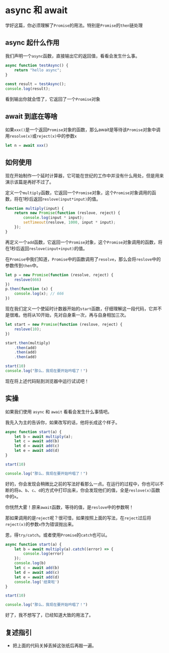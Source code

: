 # async 和 await 

学好这篇，你必须理解了`Promise`的用法。特别是`Promise`的`then`链处理

## async 起什么作用

我们声明一个`async`函数，直接输出它的返回值，看看会发生什么事。

```js
async function testAsync() {
    return "hello async";
}
 
const result = testAsync();
console.log(result);
```

看到输出你就会悟了，它返回了一个`Promise`对象

## await 到底在等啥

如果`xxx()`是一个返回`Promise`对象的函数，那么await是等待该`Promise`对象中调用`resolve(x)`或`reject(x)`中的参数`x`
```js
let n = await xxx()
```


## 如何使用

现在开始制作一个延时计算器，它可能在世纪的工作中并没有什么用处，但是用来演示该篇是再好不过了。

定义一个`multiply`函数，它返回一个`Promise`对象，这个`Promise`对象调用的函数，将在1秒后返回`reslove(input*input)`的值。

```js
function multiply(input) {
    return new Promise(function (reslove, reject) {
        console.log(input * input);
        setTimeout(reslove, 1000, input * input);
    });
}
```

再定义一个`add`函数，它返回一个`Promise`对象，这个`Promise`对象调用的函数，将在1秒后返回`reslove(input+input)`的值。

在`Promise`中我们知道，`Promise`中的函数调用了`resolve`，那么会将`reslove`中的参数传到`then`中。

```js
let p = new Promise(function (resolve, reject) {
    reslove(666)
})
p.then(function (x) {
    console.log(x); // 666
})
```

现在我们定义一个使延时计数器开始的`start`函数，仔细理解这一段代码，它并不是很难。他将从10开始，先对自身乘一次，再与自身相加三次。

```js
let start = new Promise(function (reslove, reject) {
    reslove(10);
})

start.then(multiply)
    .then(add)
    .then(add)
    .then(add)

start(10)
console.log("那么，我现在要开始吟唱了！")
```

现在将上述代码贴到浏览器中运行试试吧！

## 实操

如果我们使用 `async` 和 `await` 看看会发生什么事情吧。

我先入为主的告诉你，如果改写的话，他将长成这个样子。

```js
async function start(a) {
    let b = await multiply(a);
    let c = await add(b)
    let d = await add(c)
    let e = await add(d)
}

start(10)

console.log("那么，我现在要开始吟唱了！")
```

好的，你会发现会稍微比之前的写法好看那么一点。在运行的过程中，你也可以不断的将`a`、`b`、`c`、`d`的方式中打印出来，你会发现他们的值，全是`reslove(x)`函数中的`x`。

你恍然大雾！原来`await`函数，等待的值，是`reslove`中的参数啊！

那如果调用的是`reject`呢？很可惜，如果按照上面的写法，在`reject`过后将`reject(x)`的参数`x`作为错误抛出来。

恩，得`try/catch`。或者使用`Promise`的`catch`也可以。

```js
async function start(a) {
    let b = await multiply(a).catch((error) => {
        console.log(error)
    });
    console.log(b)
    let c = await add(b)
    let d = await add(c)
    let e = await add(d)
    console.log('结束啦')
}

start(10)

console.log("那么，我现在要开始吟唱了！")
```

好了，我不想写了，已经知道大致的用法了。

## 复述指引

* 把上面的代码关掉丢掉这张纸后再敲一遍。